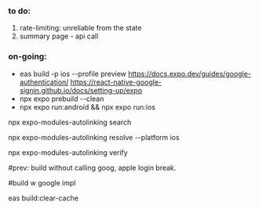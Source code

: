 ### to do:
1. rate-limiting: unreliable from the state 
2. summary page - api call 

### on-going:
- eas build -p ios --profile preview
https://docs.expo.dev/guides/google-authentication/
https://react-native-google-signin.github.io/docs/setting-up/expo
- npx expo prebuild --clean
- npx expo run:android && npx expo run:ios

npx expo-modules-autolinking search  

npx expo-modules-autolinking resolve --platform ios

npx expo-modules-autolinking verify 

#prev: build without calling goog, apple login break.

#build w google impl

eas build:clear-cache



